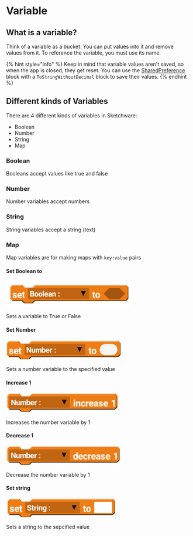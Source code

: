 # Variable

## What is a variable?

Think of a variable as a bucket. You can put values into it and remove values from it. To reference the variable, you must use its name.

{% hint style="info" %}
Keep in mind that variable values aren't saved, so when the app is closed, they get reset. You can use the [SharedPreference](https://wiki.sketchub.in/components/sharedpreference) block with a `ToStringWithoutDecimal` block to save their values.
{% endhint %}

## Different kinds of Variables

There are 4 different kinds of variables in Sketchware:

* Boolean
* Number
* String
* Map

### Boolean

Booleans accept values like true and false

### Number

Number variables accept numbers

### String

String variables accept a string \(text\)

### Map

Map variables are for making maps with `key:value` pairs

#### Set Boolean to

![](../.gitbook/assets/variable_boolean_set_to.png)

Sets a variable to True or False



#### Set Number

![](../.gitbook/assets/variable_number_set_number_to.png)

Sets a number variable to the specified value



#### Increase 1

![](../.gitbook/assets/variable_number_increase_1.png)

Increases the number variable by 1



#### Decrease 1

![](../.gitbook/assets/variable_number_decrease_1.png)

Decrease the number variable by 1



#### Set string

![](../.gitbook/assets/variable_string_set_to.png)

Sets a string to the sepcified value

